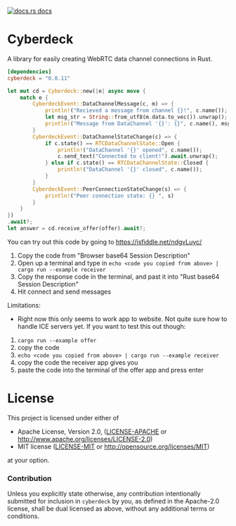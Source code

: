 <a href="https://docs.rs/cyberdeck"><img src="https://img.shields.io/badge/docs-latest-blue.svg?style=flat-square" alt="docs.rs docs" /></a>

# Cyberdeck
A library for easily creating WebRTC data channel connections in Rust.

```toml
[dependencies]
cyberdeck = "0.0.11"
```

```rust
let mut cd = Cyberdeck::new(|e| async move {
    match e {
        CyberdeckEvent::DataChannelMessage(c, m) => {
            println!("Recieved a message from channel {}!", c.name());
            let msg_str = String::from_utf8(m.data.to_vec()).unwrap();
            println!("Message from DataChannel '{}': {}", c.name(), msg_str);
        }
        CyberdeckEvent::DataChannelStateChange(c) => {
            if c.state() == RTCDataChannelState::Open {
                println!("DataChannel '{}' opened", c.name());
                c.send_text("Connected to client!").await.unwrap();
            } else if c.state() == RTCDataChannelState::Closed {
                println!("DataChannel '{}' closed", c.name());
            }
        }
        CyberdeckEvent::PeerConnectionStateChange(s) => {
            println!("Peer connection state: {} ", s)
        }
    }
})
.await?;
let answer = cd.receive_offer(offer).await?;
```

You can try out this code by going to https://jsfiddle.net/ndgvLuyc/

1. Copy the code from "Browser base64 Session Description"
2. Open up a terminal and type in `echo <code you copied from above> | cargo run --example receiver`
3. Copy the response code in the terminal, and past it into "Rust base64 Session Description"
4. Hit connect and send messages


Limitations:
* Right now this only seems to work app to website. Not quite sure how to handle ICE servers yet. If you want to test this out though:

1. `cargo run --example offer`
2. copy the code
3. `echo <code you copied from above> | cargo run --example receiver`
4. copy the code the receiver app gives you
5. paste the code into the terminal of the offer app and press enter

# License

This project is licensed under either of

 * Apache License, Version 2.0, ([LICENSE-APACHE](LICENSE-APACHE) or
   http://www.apache.org/licenses/LICENSE-2.0)
 * MIT license ([LICENSE-MIT](LICENSE-MIT) or
   http://opensource.org/licenses/MIT)

at your option.

### Contribution

Unless you explicitly state otherwise, any contribution intentionally submitted
for inclusion in `cyberdeck` by you, as defined in the Apache-2.0 license, shall be
dual licensed as above, without any additional terms or conditions.
